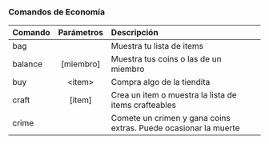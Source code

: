 ### Comandos de Economía

| Comando  | Parámetros | Descripción
|----------|:----------:|:-----------
| bag | |Muestra tu lista de items
| balance| [miembro] |Muestra tus coins o las de un miembro
| buy | \<item> |Compra algo de la tiendita
| craft | [item] | Crea un item o muestra la lista de items crafteables
| crime | |Comete un crimen y gana coins extras. Puede ocasionar la muerte